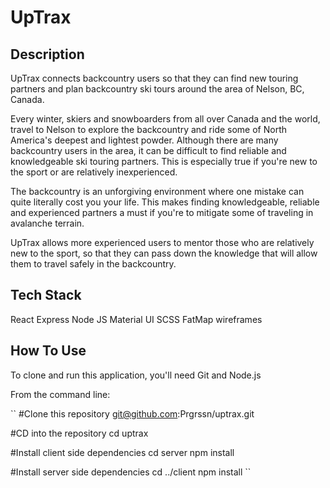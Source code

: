 # UpTrax

## Description

UpTrax connects backcountry users so that they can find new touring partners and plan backcountry ski tours around the area of Nelson, BC, Canada.

Every winter, skiers and snowboarders from all over Canada and the world, travel to Nelson to explore the backcountry and ride some of North America's deepest and lightest powder. Although there are many backcountry users in the area, it can be difficult to find reliable and knowledgeable ski touring partners. This is especially true if you're new to the sport or are relatively inexperienced.

The backcountry is an unforgiving environment where one mistake can quite literally cost you your life. This makes finding knowledgeable, reliable and experienced partners a must if you're to mitigate some of traveling in avalanche terrain.

UpTrax allows more experienced users to mentor those who are relatively new to the sport, so that they can pass down the knowledge that will allow them to travel safely in the backcountry.

## Tech Stack

React
Express
Node JS
Material UI
SCSS
FatMap wireframes

## How To Use

To clone and run this application, you'll need Git and Node.js

From the command line:

``
#Clone this repository
git@github.com:Prgrssn/uptrax.git

#CD into the repository
cd uptrax

#Install client side dependencies
cd server
npm install

#Install server side dependencies
cd ../client
npm install
``
